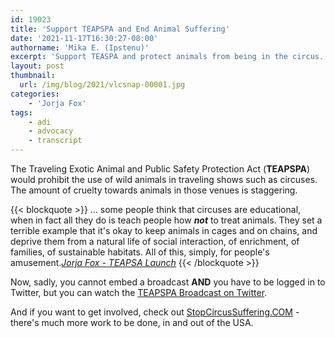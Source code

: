 ```yaml
---
id: 19023
title: 'Support TEAPSPA and End Animal Suffering'
date: '2021-11-17T16:30:27-08:00'
authorname: 'Mika E. (Ipstenu)'
excerpt: 'Support TEASPA and protect animals from being in the circus.'
layout: post
thumbnail:
  url: /img/blog/2021/vlcsnap-00001.jpg
categories:
    - 'Jorja Fox'
tags:
    - adi
    - advocacy
    - transcript
---
```


The Traveling Exotic Animal and Public Safety Protection Act (**TEAPSPA**) would prohibit the use of wild animals in traveling shows such as circuses. The amount of cruelty towards animals in those venues is staggering.

{{< blockquote >}}
... some people think that circuses are educational, when in fact all they do is teach people how _**not**_ to treat animals. They set a terrible example that it's okay to keep animals in cages and on chains, and deprive them from a natural life of social interaction, of enrichment, of families, of sustainable habitats. All of this, simply, for people's amusement.<cite><a href="https://jorjafox.net/library/transcript/2021/1117-teapspa/">Jorja Fox - TEAPSA Launch</a></cite>
{{< /blockquote >}}

Now, sadly, you cannot embed a broadcast **AND** you have to be logged in to Twitter, but you can watch the <a href="https://twitter.com/i/broadcasts/1ZkJzbBjRPqJv">TEAPSPA Broadcast on Twitter</a>.

And if you want to get involved, check out <a href="https://www.stopcircussuffering.com/">StopCircusSuffering.COM</a> - there's much more work to be done, in and out of the USA.
